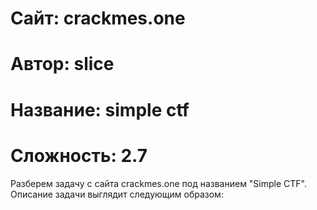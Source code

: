 # Сайт: crackmes.one
# Автор: slice 
# Название: simple ctf
# Сложность: 2.7

Разберем задачу с сайта crackmes.one под названием "Simple CTF".
Описание задачи выглядит следующим образом:

